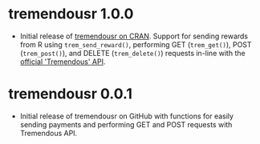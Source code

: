 # tremendousr 1.0.0

* Initial release of [tremendousr on CRAN](https://cran.r-project.org/web/packages/tremendousr/index.html). Support for sending rewards from R using `trem_send_reward()`, performing GET (`trem_get()`), POST (`trem_post()`), and DELETE (`trem_delete()`) requests in-line with the [official 'Tremendous' API](https://developers.tremendous.com/reference/introduction).

# tremendousr 0.0.1

* Initial release of tremendousr on GitHub with functions for easily sending payments and performing GET and POST requests with Tremendous API.
